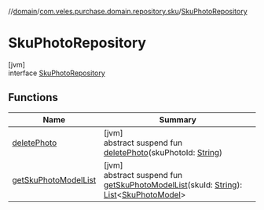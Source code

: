 //[domain](../../../index.md)/[com.veles.purchase.domain.repository.sku](../index.md)/[SkuPhotoRepository](index.md)

# SkuPhotoRepository

[jvm]\
interface [SkuPhotoRepository](index.md)

## Functions

| Name | Summary |
|---|---|
| [deletePhoto](delete-photo.md) | [jvm]<br>abstract suspend fun [deletePhoto](delete-photo.md)(skuPhotoId: [String](https://kotlinlang.org/api/latest/jvm/stdlib/kotlin/-string/index.html)) |
| [getSkuPhotoModelList](get-sku-photo-model-list.md) | [jvm]<br>abstract suspend fun [getSkuPhotoModelList](get-sku-photo-model-list.md)(skuId: [String](https://kotlinlang.org/api/latest/jvm/stdlib/kotlin/-string/index.html)): [List](https://kotlinlang.org/api/latest/jvm/stdlib/kotlin.collections/-list/index.html)&lt;[SkuPhotoModel](../../com.veles.purchase.domain.model/-sku-photo-model/index.md)&gt; |
